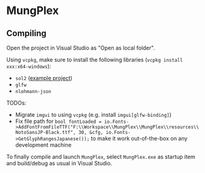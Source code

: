 # MungPlex

## Compiling

Open the project in Visual Studio as "Open as local folder".

Using `vcpkg`, make sure to install the following libraries (`vcpkg install xxx:x64-windows`):
* `sol2` ([example project](https://github.com/BullyWiiPlaza/Sol2WithCMake))
* `glfw`
* `nlohmann-json`

TODOs:
* Migrate `imgui` to using `vcpkg` (e.g. install `imgui[glfw-binding]`)
* Fix file path for `bool fontLoaded = io.Fonts->AddFontFromFileTTF("F:\\Workspace\\MungPlex\\MungPlex\\resources\\NotoSansJP-Black.ttf", 30, &cfg, io.Fonts->GetGlyphRangesJapanese());` to make it work out-of-the-box on any development machine

To finally compile and launch `MungPlex`, select `MungPlex.exe` as startup item and build/debug as usual in Visual Studio.